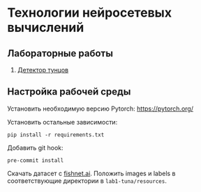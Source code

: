 # Технологии нейросетевых вычислений

## Лабораторные работы

1. [Детектор тунцов](lab1-tuna)

## Настройка рабочей среды

Установить необходимую версию Pytorch: https://pytorch.org/

Установить остальные зависимости:

```shell
pip install -r requirements.txt
```

Добавить git hook:
```shell
pre-commit install
```

Скачать датасет с [fishnet.ai](https://www.fishnet.ai/download). Положить images и labels в соответствующие директории в `lab1-tuna/resources`.
